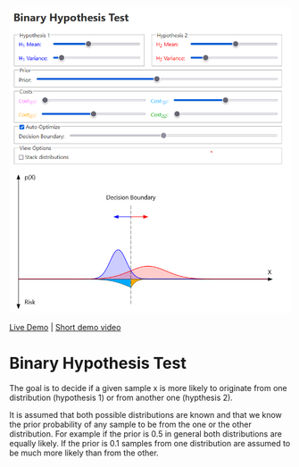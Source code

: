 ![Screenshot of the app](preview.png)

[Live Demo](https://static.laszlokorte.de/hypothesis/) | [Short demo video](https://www.youtube.com/watch?v=YDMagPuzIp4)

# Binary Hypothesis Test

The goal is to decide if a given sample x is more likely to originate from one distribution (hypothesis 1) or from another one (hypthesis 2).

It is assumed that both possible distributions are known and that we know the prior probability of any sample to be from the one or the other distribution. For example if the prior is 0.5 in general both distributions are equally likely. If the prior is 0.1 samples from one distribution are assumed to be much more likely than from the other.
